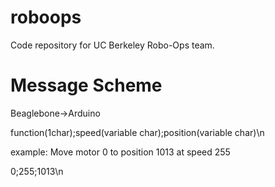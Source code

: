 roboops
=======

Code repository for UC Berkeley Robo-Ops team.

Message Scheme
==============

Beaglebone->Arduino

function(1char);speed(variable char);position(variable char)\n

example: Move motor 0 to position 1013 at speed 255

0;255;1013\n